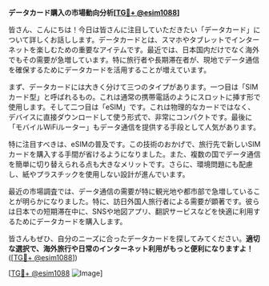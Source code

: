 **データカード購入の市場動向分析[[TG💪+ @esim1088](https://t.me/s/esim1088)]**

皆さん、こんにちは！今日は皆さんに注目していただきたい「データカード」について詳しくお話しします。データカードとは、スマホやタブレットでインターネットを楽しむための重要なアイテムです。最近では、日本国内だけでなく海外でもその需要が急増しています。特に旅行者や長期滞在者が、現地でデータ通信を確保するためにデータカードを活用することが増えています。

まず、データカードには大きく分けて三つのタイプがあります。一つ目は「SIMカード型」と呼ばれるもの。これは通常の携帯電話のようにスロットに挿す形で使用します。そして二つ目は「eSIM」です。これは物理的なカードではなく、デバイスに直接ダウンロードして使う形式で、非常にコンパクトです。最後に「モバイルWiFiルーター」もデータ通信を提供する手段として人気があります。

特に注目すべきは、eSIMの普及です。この技術のおかげで、旅行先で新しいSIMカードを購入する手間が省けるようになりました。また、複数の国でデータ通信を簡単に切り替えられる点も大きなメリットです。さらに、環境問題にも配慮し、紙やプラスチックを使用しない設計が進んでいます。

最近の市場調査では、データ通信の需要が特に観光地や都市部で急増していることが明らかになりました。特に、訪日外国人旅行者による需要が顕著です。彼らは日本での短期滞在中に、SNSや地図アプリ、翻訳サービスなどを快適に利用するためにデータカードを購入します。

皆さんもぜひ、自分のニーズに合ったデータカードを探してみてください。**適切な選択で、海外旅行や日常のインターネット利用がもっと便利になりますよ！**([[TG💪+ @esim1088](https://t.me/s/esim1088)])

[[TG💪+ @esim1088](https://t.me/s/esim1088) ![Image](https://i.postimg.cc/Y0z9fWf4/image.png)]